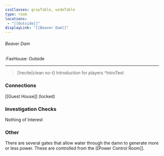 ```yaml
---
cssClasses: grayTable, wideTable
type: room
locations:
 - "[[Outside]]"
displayLink: "[[Beaver Dam]]"
---
```

###### Beaver Dam
<span class="sub2">:FasHouse: Outside</span>

---

> [!recite|clean no-t]
>	Introduction for players
>^IntroText
	
### Connections
[[Guest House]] (locked)

### Investigation Checks
Nothing of Interest

### Other
There are several gates that allow water through the damn to generate more or less power. These are controlled from the [[Power Control Room]].

